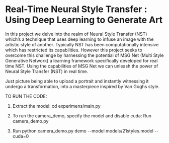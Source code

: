 # Real-Time Neural Style Transfer : Using Deep Learning to Generate Art 
In this project we delve into the realm of Neural Style Transfer (NST) which’s a technique that uses deep learning to infuse an image with the artistic style of another. Typically NST has been computationally intensive which has restricted its capabilities. However this project seeks to overcome this challenge by harnessing the potential of MSG Net (Multi Style Generative Network) a learning framework specifically developed for real time NST. Using the capabilities of MSG Net we can unleash the power of Neural Style Transfer (NST) in real time. 

Just picture being able to upload a portrait and instantly witnessing it undergo a transformation, into a masterpiece inspired by Van Goghs style.



TO RUN THE CODE:

1. Extract the model: cd experimens/main.py

2. To run the camera_demo, specify the model and disable cuda: Run camera_demo.py

4. Run python camera_demo.py demo --model models/21styles.model --cuda=0
